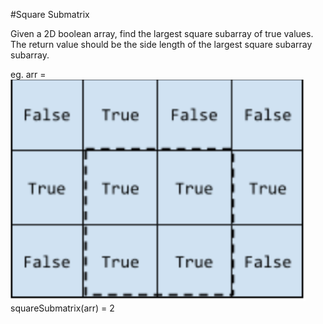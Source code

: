#Square Submatrix

Given a 2D boolean array, find the largest square subarray of true values. The return value should be the side length of the largest square subarray subarray.

eg. arr =
![alt text][array_img]
squareSubmatrix(arr) = 2

[array_img]: array_img.png